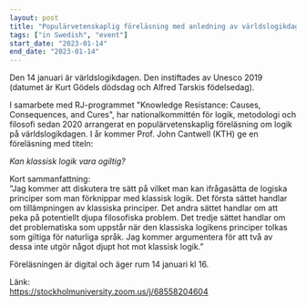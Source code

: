 ```yaml
---
layout: post
title: "Populärvetenskaplig föreläsning med anledning av världslogikdagen: den 14 januari kl 16"
tags: ["in Swedish", "event"]
start_date: "2023-01-14"
end_date: "2023-01-14"
---
```

Den 14 januari är världslogikdagen. Den instiftades av Unesco 2019 (datumet är
Kurt Gödels dödsdag och Alfred Tarskis födelsedag).

I samarbete med RJ-programmet "Knowledge Resistance: Causes, Consequences, and
Cures", har nationalkommittén för logik, metodologi och filosofi sedan 2020
arrangerat en populärvetenskaplig föreläsning om logik på världslogikdagen. I år
kommer Prof. John Cantwell (KTH) ge en föreläsning med titeln:

*Kan klassisk logik vara ogiltig?*

Kort sammanfattning:  
”Jag kommer att diskutera tre sätt på vilket man kan ifrågasätta de logiska
principer som man förknippar med klassisk logik. Det första sättet handlar om
tillämpningen av klassiska principer. Det andra sättet handlar om att peka på
potentiellt djupa filosofiska problem. Det tredje sättet handlar om det
problematiska som uppstår när den klassiska logikens principer tolkas som
giltiga för naturliga språk. Jag kommer argumentera för att två av dessa inte
utgör något djupt hot mot klassisk logik.”

Föreläsningen är digital och äger rum 14 januari kl 16.

Länk:  
<https://stockholmuniversity.zoom.us/j/68558204604>
